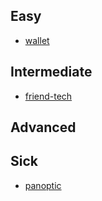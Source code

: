 



## Easy


* [wallet](./wallet/README.md)





## Intermediate


* [friend-tech](./friend-tech/README.md)



## Advanced




## Sick


* [panoptic](./panoptic/README.md)
